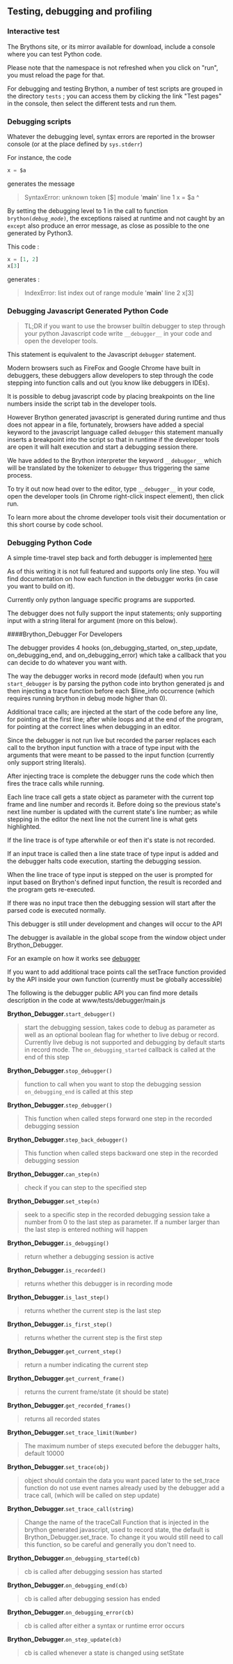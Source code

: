 

Testing, debugging and profiling
--------------------------------

### Interactive test

The Brythons site, or its mirror available for download, include a console
where you can test Python code.

Please note that the namespace is not refreshed when you click on "run", you
must reload the page for that.

For debugging and testing Brython, a number of test scripts are grouped in the
directory `tests` ; you can access them by clicking the link  "Test pages" in
the console, then select the different tests and run them.

### Debugging scripts

Whatever the debugging level, syntax errors are reported in the browser
console (or at the place defined by `sys.stderr`)

For instance, the code

```python
x = $a
```
generates the message

>    SyntaxError: unknown token [$]
>    module '__main__' line 1
>    x = $a
>        ^

By setting the debugging level to 1 in the call to function
<code>brython(_debug\_mode_)</code>, the exceptions raised at runtime and not
caught by an `except` also produce an error message, as close as possible to
the one generated by Python3.

This code :
```python
x = [1, 2]
x[3]
```

generates :

>    IndexError: list index out of range
>    module '__main__' line 2
>    x[3]

### Debugging Javascript Generated Python Code

> TL;DR if you want to use the browser builtin debugger to step through your
python Javascript code write `__debugger__` in your code and open the
developer tools.

This statement is equivalent to the Javascript `debugger` statement.

Modern browsers such as FireFox and Google Chrome have built in debuggers,
these debuggers allow developers to step through the code stepping into
function calls and out (you know like debuggers in IDEs).

It is possible to debug javascript code by placing breakpoints on the line
numbers inside the script tab in the developer tools.

However Brython generated javascript is generated during runtime and thus
does not appear in a file, fortunately, browsers have added a special keyword
to the javascript language called `debugger` this statement manually inserts
a breakpoint into the script so that in runtime if the developer tools are
open it will halt execution and start a debugging session there.

We have added to the Brython interpreter the keyword `__debugger__` which will
be translated by the tokenizer to `debugger` thus triggering the same process.

To try it out now head over to the editor, type `__debugger__` in your code,
open the developer tools (in Chrome right-click inspect element), then click
run.

To learn more about the chrome developer tools visit their documentation or
this short course by code school.


### Debugging Python Code

A simple time-travel step back and forth debugger is implemented [here](../../tests/debugger.html)

As of this writing it is not full featured and supports only line step.
You will find documentation on how each function in the debugger works (in
case you want to build on it).

Currently only python language specific programs are supported.

The debugger does not fully support the input statements; only supporting
input with a string literal for argument (more on this below).


####Brython_Debugger For Developers

The debugger provides 4 hooks (on_debugging_started, on_step_update, on_debugging_end, and on_debugging_error) which take a callback that you can decide to do whatever you want with.

The way the debugger works in record mode (default) when you run `start_debugger` is by parsing the python code into brython generated js and then injecting a trace function before each $line_info occurrence (which requires running brython in debug mode higher than 0).

Additional trace calls; are injected at the start of the code before any line, for pointing at the first line; after while loops and at the end of the program, for pointing at the correct lines when debugging in an editor.

Since the debugger is not run live but recorded the parser replaces each call to the brython input function with a trace of type input with the arguments that were meant to be passed to the input function (currently only support string literals).

After injecting trace is complete the debugger runs the code which then fires the trace calls while running.

Each line trace call gets a state object as parameter with the current top frame and line number and records it. Before doing so the previous state's next line number is updated with the current state's line number; as while stepping in the editor the next line not the current line is what gets highlighted.

If the line trace is of type afterwhile or eof then it's state is not recorded.

If an input trace is called then a line state trace of type input is added and the debugger halts code execution, starting the debugging session.

When the line trace of type input is stepped on the user is prompted for input based on Brython's defined input function, the result is recorded and the program gets re-executed.

If there was no input trace then the debugging session will start after the parsed code is executed normally.


This debugger is still under development and changes will occur to the API

The debugger is available in the global scope from the window object under Brython_Debugger.

For an example on how it works see [debugger](../../tests/debugger.html)

If you want to add additional trace points call the setTrace function provided by the API inside your own function (currently must be globally accessible)

The following is the debugger public API you can find more details description in the code at www/tests/debugger/main.js


**Brython_Debugger**.`start_debugger()`
> start the debugging session, takes code to debug as parameter as well as an optional boolean flag for whether to live debug or record. Currently live debug is not supported and debugging by default starts in record mode.  The `on_debugging_started` callback is called at the end of this step

**Brython_Debugger**.`stop_debugger()`
> function to call when you want to stop the debugging session `on_debugging_end` is called at this step

**Brython_Debugger**.`step_debugger()`
> This function when called steps forward one step in the recorded debugging session

**Brython_Debugger**.`step_back_debugger()`
> This function when called steps backward one step in the recorded debugging session

**Brython_Debugger**.`can_step(n)`
> check if you can step to the specified step

**Brython_Debugger**.`set_step(n)`
> seek to a specific step in the recorded debugging session take a number from 0 to the last step as parameter. If a number larger than the last step is entered nothing will happen

**Brython_Debugger**.`is_debugging()`
> return whether a debugging session is active

**Brython_Debugger**.`is_recorded()`
> returns whether this debugger is in recording mode

**Brython_Debugger**.`is_last_step()`
> returns whether the current step is the last step

**Brython_Debugger**.`is_first_step()`
> returns whether the current step is the first step

**Brython_Debugger**.`get_current_step()`
> return a number indicating the current step

**Brython_Debugger**.`get_current_frame()`
> returns the current frame/state (it should be state)

**Brython_Debugger**.`get_recorded_frames()`
> returns all recorded states

**Brython_Debugger**.`set_trace_limit(Number)`
> The maximum number of steps executed before the debugger halts, default 10000

**Brython_Debugger**.`set_trace(obj)`
> object should contain the data you want paced later to the set_trace function
 do not use event names already used by the debugger
 add a trace call, (which will be called on step update)

**Brython_Debugger**.`set_trace_call(string)`
> Change the name of the traceCall Function that is injected in the brython generated javascript, used to record state, the default is Brython_Debugger.set_trace. To change it you would still need to call this function, so be careful and generally you don't need to.

**Brython_Debugger**.`on_debugging_started(cb)`
> cb is called after debugging session has started

**Brython_Debugger**.`on_debugging_end(cb)`
> cb is called after debugging session has ended

**Brython_Debugger**.`on_debugging_error(cb)`
> cb is called after either a syntax or runtime error occurs

**Brython_Debugger**.`on_step_update(cb)`
> cb is called whenever a state is changed using setState
